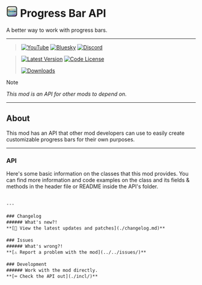 # [<img src="logo.png" width="30" alt="The mod's logo." />](https://www.geode-sdk.org/mods/cheeseworks.progressbarapi) Progress Bar API
A better way to work with progress bars.

---

> [<img alt="YouTube" src="https://img.shields.io/youtube/channel/subscribers/UCi2M6N_ff1UC6MyfWzKQvgg?style=for-the-badge&logo=youtube&logoColor=ffffff&label=YouTube">](https://www.youtube.com/@cheese_works/) [<img alt="Bluesky" src="https://img.shields.io/badge/dynamic/json?url=https%3A%2F%2Fpublic.api.bsky.app%2Fxrpc%2Fapp.bsky.actor.getProfile%2F%3Factor%3Dcheeseworks.gay&query=%24.followersCount&style=for-the-badge&logo=bluesky&logoColor=ffffff&label=Bluesky">](https://bsky.app/profile/cheeseworks.gay) [<img alt="Discord" src="https://img.shields.io/discord/460081436637134859?style=for-the-badge&logo=discord&logoColor=ffffff&label=Discord">](https://dsc.gg/cubic)

> [<img alt="Latest Version" src="https://img.shields.io/github/v/release/BlueWitherer/ProgressBarAPI?include_prereleases&sort=semver&display_name=release&style=for-the-badge&logo=github&logoColor=ffffff&label=Version">](../../releases/) [<img alt="Code License" src="https://img.shields.io/github/license/BlueWitherer/ProgressBarAPI?style=for-the-badge&logo=gnu&logoColor=ffffff&label=License">](LICENSE.md)
>  
> [<img alt="Downloads" src="https://img.shields.io/github/downloads/BlueWitherer/ProgressBarAPI/total?style=for-the-badge&logo=geode&logoColor=ffffff&label=Downloads">](https://www.geode-sdk.org/mods/cheeseworks.progressbarapi)

> [!NOTE]
> *This mod is an API for other mods to depend on.*

---

## About
This mod has an API that other mod developers can use to easily create customizable progress bars for their own purposes.

---

### API
Here's some basic information on the classes that this mod provides. You can find more information and code examples on the class and its fields & methods in the header file or README inside the API's folder.
```

---

### Changelog
###### What's new?!
**[📜 View the latest updates and patches](./changelog.md)**

### Issues
###### What's wrong?!
**[⚠️ Report a problem with the mod](../../issues/)**

### Development
###### Work with the mod directly.
**[⌨️ Check the API out](./incl/)**